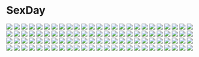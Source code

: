 # SexDay
![](https://konachan.com/image/8773a656ddeafeac6dfc5ae25ee5302d/Konachan.com%20-%20296353%20anthropomorphism%20azur_lane%20barefoot%20blush%20breast_hold%20breasts%20cape%20erect_nipples%20gray_hair%20long_hair%20navel%20pubic_hair%20red_eyes%20rosaline%20see_through.jpg)
![](https://konachan.com/jpeg/90145a3128da4c1f25f960d7bba62558/Konachan.com%20-%20296797%20aqua_eyes%20blush%20bra%20breasts%20brown_hair%20cleavage%20cocona_%28coconacafe%29%20condom%20cum%20original%20pantyhose%20short_hair%20skirt%20underwear.jpg)
![](https://konachan.com/image/a5c90c8f9cda7c48207c5a74ce8290bb/Konachan.com%20-%20134766%20artoria_pendragon_%28all%29%20blonde_hair%20breasts%20cleavage%20fate_%28series%29%20fate_stay_night%20fate_zero%20green_eyes%20saber%20sword%20weapon.jpg)
![](https://konachan.com/image/28ef9fa16d5c73d61c2f0d40d12be402/Konachan.com%20-%20186386%20anthropomorphism%20ass%20bed%20blush%20brown_eyes%20brown_hair%20kaga_%28kancolle%29%20kantai_collection%20kou_%28garakuta_teikoku%29%20ponytail%20shirt_lift%20thighhighs.jpg)
![](https://konachan.com/image/45c898c32f12127f7f1437b5b00f2dfe/Konachan.com%20-%20105451%202girls%20blush%20bow%20brown_eyes%20brown_hair%20bunnygirl%20choker%20headband%20long_hair%20misaka_mikoto%20pink_eyes%20shirai_kuroko%20short_hair%20twintails%20white.jpg)
![](https://konachan.com/image/0aee92e3ca673fe47123993ab15fad7f/Konachan.com%20-%2052909%20bikini%20kei_%28artist%29%20swimsuit.jpg)
![](https://konachan.com/image/97fb342b0cecaf1840cd147556e4d595/Konachan.com%20-%20207037%20ass%20close%20cropped%20ctrlz77%20green_hair%20hatsune_miku%20panties%20striped_panties%20underwear%20vocaloid.jpg)
![](https://konachan.com/image/ceea8ada7dd0b0c71af27d2fbdbbe0d7/Konachan.com%20-%20183905%20barefoot%20black_hair%20brown_eyes%20headphones%20original%20phone%20school_uniform%20short_hair%20skirt%20stars%20sunset%20unasaka_ryou%20water%20wet%20wristwear.jpg)
![](https://konachan.com/image/07b159cafe64bc2cb7c03f3e272aa9b1/Konachan.com%20-%20272707%20aliasing%20azur_lane%20bandaid%20blood%20coca_cola%20dress%20drink%20food%20hbb%20loli%20long_hair%20male%20niconico%20red_eyes%20sadako%20socks%20tattoo%20tears%20the_ring%20wink.jpg)
![](https://konachan.com/jpeg/ad05803f64025ea2f817078ad97580c5/Konachan.com%20-%20199549%2011gatsu_no_arcadia%20blue_hair%20breasts%20cleavage%20game_cg%20hatori_airu%20hayakawa_harui%20purple_eyes%20short_hair%20tears.jpg)
![](https://konachan.com/image/cbf0b1577f49657e434f9dfddbdec96a/Konachan.com%20-%2092589%20animal%20bird%20brown_hair%20dog%20forest%20green_eyes%20original%20sky%20tomo_%28yam88to10%29%20tree%20water.jpg)
![](https://konachan.com/image/66c13470f49f7159ffd3b87196e6cf1d/Konachan.com%20-%20141405%20breast_hold%20breasts%20censored%20fellatio%20hayate_no_gotoku%20maid%20maria_%28hayate_no_gotoku%29%20nipples%20penis%20tagme.jpg)
![](https://konachan.com/image/6248635fca4c6149b9527e2abba8481d/Konachan.com%20-%2038165%20bikini%20kikukawa_yukino%20kuga_natsuki%20mai-hime%20minagi_mikoto%20sugiura_midori%20swimsuit%20tokiha_mai%20yuuki_nao.jpg)
![](https://konachan.com/image/6cae3b223b2a76fb71cc4a1952bc9124/Konachan.com%20-%20111507%20brown_hair%20forest%20katana%20kuroneko_sakon%20mecha%20pink_eyes%20ponytail%20sword%20tagme%20thighhighs%20tie%20tree%20uniform%20weapon.jpg)
![](https://konachan.com/image/ad49931073891a8850ca9d955ba86a50/Konachan.com%20-%20184678%20blonde_hair%20blue_eyes%20clouds%20dualscreen%20flowers%20maze_%28gochama_ze_gohan%29%20original%20short_hair%20sky%20water.jpg)
![](https://konachan.com/jpeg/458df891b9085b24fa744ddf122eaee9/Konachan.com%20-%20276917%20aqua_eyes%20bikini%20blonde_hair%20breasts%20fate_grand_order%20fate_%28series%29%20garter%20hat%20ponytail%20scan%20swimsuit%20third-party_edit%20underboob%20white%20yang-do.jpg)
![](https://konachan.com/image/72c71950e53644c04a3a711fdede8270/Konachan.com%20-%20127740%20ayakashi_%28monkeypanch%29%20bow%20fire%20red_eyes%20reiuji_utsuho%20touhou%20weapon%20wings.jpg)
![](https://konachan.com/image/f5f1278678d3107f397bbc2d31d22cc8/Konachan.com%20-%20194134%20brown_eyes%20brown_hair%20gloves%20hat%20long_hair%20motorcycle%20noba%20original%20shorts%20thighhighs.jpg)
![](https://konachan.com/jpeg/4108a32330ebf13164d59f7cf10f3a3f/Konachan.com%20-%20260067%20alice_soft%20aqua_eyes%20aqua_hair%20blush%20breasts%20ellis_xillia%20game_cg%20headband%20long_hair%20navel%20nipples%20no_bra%20shirt_lift%20tagme_%28artist%29.jpg)
![](https://konachan.com/image/bb140e37700beca019822c80d4de6714/Konachan.com%20-%2067449%20dress%20hatsune_miku%20summer_dress%20twintails%20vocaloid%20white.jpg)
![](https://konachan.com/jpeg/c658211de524a57668e974874d082b95/Konachan.com%20-%2066953%20brown_hair%20close%20short_hair%20sora_no_woto%20sorami_kanata%20uniform.jpg)
![](https://konachan.com/image/79058a4f220ab0fd6a70549bec6b1703/Konachan.com%20-%20133766%20animal%20food%20inu_x_boku_ss%20liong%20pink_hair%20pocky%20roromiya_karuta%20skirt%20thighhighs%20watanuki_banri.jpg)
![](https://konachan.com/image/0e79ea12a6e3690569ac1f16c1bfdc52/Konachan.com%20-%20140849%20bikini%20debonosu%20kurenai_kagura%20shindou_isami%20swimsuit%20yamamoto_kazue%20yashiro_mamori.jpg)
![](https://konachan.com/image/dc0c13b6b349aa543b4b1846a7992935/Konachan.com%20-%2063832%20genderswap%20kampfer%20kondou_mikoto%20mishima_akane%20nishino_masumi%20sakura_kaede%20sangou_shizuku%20scan%20school_uniform%20senou_natsuru.jpg)
![](https://konachan.com/image/72f2f728b4f39b46098bf7414b571d92/Konachan.com%20-%20205602%20blue_eyes%20blue_hair%20breasts%20choker%20cleavage%20dlsite.com%20elle_sweet%20necklace%20original%20pantyhose%20refeia%20short_hair%20wink.jpg)
![](https://konachan.com/image/7bf1b52af386a2cb105e6501728f568e/Konachan.com%20-%20112399%20animal%20bed%20black_eyes%20black_hair%20blush%20bow%20cat%20flowers%20headdress%20japanese_clothes%20kimono%20kimura_tatsuki%20ribbons%20short_hair%20watermark.jpg)
![](https://konachan.com/jpeg/06bd8cc5f30cc873adb716f47e38840c/Konachan.com%20-%20257580%20annin_doufu%20blush%20breasts%20brown_hair%20cleavage%20dress%20fang%20green_eyes%20idolmaster%20idolmaster_cinderella_girls%20long_hair%20mukai_takumi%20necklace%20wristwear.jpg)
![](https://konachan.com/image/47cdf16f62812d009da6aab7b0175f24/Konachan.com%20-%20298408%20breasts%20chinese_clothes%20chinese_dress%20cleavage%20fate_grand_order%20fate_%28series%29%20k19%20signed%20watermark%20yang_guifei_%28fate_grand_order%29.jpg)
![](https://konachan.com/image/f1a9a4f8d30cf7e0a6fc3a108e5d8c8e/Konachan.com%20-%20240253%20ass%20brown_eyes%20brown_hair%20camera%20censored%20cunnilingus%20higashitaishi%20ichigo_100%20long_hair%20male%20panties%20panty_pull%20pussy%20skirt%20skirt_lift%20underwear.jpg)
![](https://konachan.com/image/2fbbd531f7af7cfd4a48579306251bc4/Konachan.com%20-%20219574%20aqua_hair%20boots%20breasts%20elbow_gloves%20fiore_burnelli%20gloves%20hat%20long_hair%20magic%20star_ocean%20thighhighs%20tyoro_%28tyoromatsu59%29%20wings%20witch_hat.jpg)
![](https://konachan.com/jpeg/74a7d7e1f95921a8454c1cbdaf8faa70/Konachan.com%20-%20134245%20blonde_hair%20cafe_sourire%20gayarou%20loli%20ogiwara_kyouko%20swimsuit.jpg)
![](https://konachan.com/image/46cc8fc483e561962eb66a22931b7f37/Konachan.com%20-%20181322%20bed%20breasts%20brown_eyes%20brown_hair%20dildo%20long_hair%20nipples%20original%20panties%20sakakidani%20s_kanojo%20topless%20underwear%20vibrator.jpg)
![](https://konachan.com/image/d670a7e8165dd927205907c33873dcb2/Konachan.com%20-%2017730%20remilia_scarlet%20touhou%20vampire.jpg)
![](https://konachan.com/image/989b74e5839b9119333726bc1a3a1dc0/Konachan.com%20-%20205536%20animal%20bird%20chain%20cross%20dress%20green_hair%20hat%20kzcjimmy%20long_hair%20original%20petals%20pixiv_fantasia%20thighhighs%20witch_hat.jpg)
![](https://konachan.com/image/1825b04898788520aada9cfa204341e4/Konachan.com%20-%20296521%202girls%20animal_ears%20blush%20bra%20breasts%20cameltoe%20cleavage%20fang%20foxgirl%20gray_hair%20long_hair%20original%20panties%20purple_hair%20tail%20tateha%20underwear.jpg)
![](https://konachan.com/jpeg/a293bc9209f53b23e774e8e56b72f39d/Konachan.com%20-%2066174%20bikini%20hayate_no_gotoku%20maria_%28hayate_no_gotoku%29%20swimsuit.jpg)
![](https://konachan.com/jpeg/7f2b783c2fff8e5914eba486a6b74d96/Konachan.com%20-%20234646%20animal_ears%20brown_hair%20horo%20ookami_to_koushinryou%20red_eyes%20tagme%20transparent%20vector%20wolfgirl.jpg)
![](https://konachan.com/jpeg/b94fa74be4a626456d16a1c01586e5f1/Konachan.com%20-%20237853%20black_hair%20breasts%20choker%20cleavage%20dragon%20elbow_gloves%20gloves%20gun%20hanshu%20long_hair%20moeoh_ex%20pantyhose%20ponytail%20sideboob%20weapon%20zoom_layer.jpg)
![](https://konachan.com/jpeg/8d0b54779e31cda8b57239ecd364a7a4/Konachan.com%20-%20267184%20ass%20black_hair%20close%20gray%20long_hair%20original%20panties%20pantyhose%20school_uniform%20skirt%20terakoya%20underwear.jpg)
![](https://konachan.com/image/e2c43ee76cf07e1c954f6efffa72fc9e/Konachan.com%20-%20100986%20blonde_hair%20bow%20brown_eyes%20chain%20horns%20ibuki_suika%20long_hair%20petals%20shimotsuki_keisuke%20touhou%20wristwear.jpg)
![](https://konachan.com/image/cb73a1389df982c6f7535962b94e3108/Konachan.com%20-%2030604%20kanon%20minase_akiko%20minase_nayuki%20sawatari_makoto%20tsukimiya_ayu.jpg)
![](https://konachan.com/image/488fe464841880dc808aecbbd291f702/Konachan.com%20-%20161230%20ass%20breasts%20censored%20dildo%20eyepatch%20fingering%20hat%20masturbation%20nipples%20nude%20scan%20shirow_masamune%20tagme%20yuri.jpg)
![](https://konachan.com/image/fcdb2c24db089825b9a772823587b419/Konachan.com%20-%2061113%20animal_ears%20blue_eyes%20breast_hold%20breasts%20fingering%20game_cg%20inakoi%20japanese_clothes%20masturbation%20miko%20nipples%20tail%20tenmaso%20whirlpool.jpg)
![](https://konachan.com/image/7ffb799b57cd9ef5386a3c56d07b465a/Konachan.com%20-%20185348%20ame_no_uta%20blonde_hair%20blue_eyes%20braids%20clouds%20feathers%20ia%20vocaloid.jpg)
![](https://konachan.com/image/59305d71a75b4eb3e8dc3569e525f882/Konachan.com%20-%2095230%20cloud_strife%20final_fantasy%20final_fantasy_vii%20final_fantasy_vii_advent_children%20takatoshi_shiozawa%20third-party_edit%20vector.jpg)
![](https://konachan.com/image/5e1bd36c6bf526d067ddd13d8a6369f7/Konachan.com%20-%20111447%20aqua_eyes%20aqua_hair%20butterfly%20chibi%20choker%20forest%20guitar%20instrument%20long_hair%20skirt%20thighhighs%20tree%20tsukineko%20twintails%20vocaloid%20water%20wet.jpg)
![](https://konachan.com/jpeg/dbee640dd57937430a3fc27d094db5ad/Konachan.com%20-%20190640%20barefoot%20gokou_ruri%20ore_no_imouto_ga_konna_ni_kawaii_wake_ga_nai%20purple_eyes%20purple_hair%20shorts%20signed%20suzumeko%20white.jpg)
![](https://konachan.com/image/773ac5346cde7334f526d804dd671534/Konachan.com%20-%20124150%20animal%20animal_ears%20brown_eyes%20brown_hair%20japanese_clothes%20lolita_fashion%20original%20rabbit%20ribbons%20skirt%20tawara_hiryuu%20yukata.jpg)
![](https://konachan.com/image/dcb55e91719d66c73c4b1531bf363a3c/Konachan.com%20-%20146223%20night%20nukomasu%20original.jpg)
![](https://konachan.com/image/4d456985c5d10ee6c04778b48e1f657d/Konachan.com%20-%20274826%20akino_hamo%20aqua_eyes%20blue_hair%20blush%20fingering%20long_hair%20panties%20pussy%20see_through%20skirt%20skirt_lift%20spread_pussy%20ssss.gridman%20takarada_rikka%20underwear.jpg)
![](https://konachan.com/image/352955312136da6c7fd77f8893709c0a/Konachan.com%20-%20138834%20astraea%20panties%20sora_no_otoshimono%20underwear%20wings.jpg)
![](https://konachan.com/image/352db4741bf07390b686d316f1508287/Konachan.com%20-%2083655%20animal_ears%20bicolored_eyes%20clouds%20katana%20panties%20sakamoto_mio%20strike_witches%20sword%20tail%20underwear%20weapon%20white.jpg)
![](https://konachan.com/image/fd7e189ae18754e5ea0d3ecb9ddfbd9e/Konachan.com%20-%2016685%20nanao_naru%20rainbow_colored_icecream.jpg)
![](https://konachan.com/jpeg/a70ce34bbfb562c114815155f49bcf09/Konachan.com%20-%20151031%20breasts%20brown_eyes%20brown_hair%20food%20game_cg%20giga%20kajiya_ayano%20kiss_bell%20long_hair%20mikoto_akemi%20thighhighs.jpg)
![](https://konachan.com/image/8aef5f2af26a900028f30f3eb51d4978/Konachan.com%20-%20170577%20animal%20blue_eyes%20blush%20bow%20brown_hair%20bubbles%20fish%20kneehighs%20lark%20long_hair%20mukaido_manaka%20school_uniform%20skirt%20socks%20tree%20underwater%20water.jpg)
![](https://konachan.com/jpeg/8597d93b7d1ef71551b6983b23b894d9/Konachan.com%20-%20121554%20game_cg%20isami_hayato%20kunitomo_miori%20male%20pulltop%20shinsei_ni_shite_okasubekarazu%20watari_masahito.jpg)
![](https://konachan.com/image/ee30a21dd62401d8caf7c713b718de93/Konachan.com%20-%20283416%20clouds%20eevee%20espeon%20flareon%20glaceon%20grass%20group%20jolteon%20leafeon%20nobody%20pokemon%20sky%20sylveon%20umbreon%20vaporeon%20wataametulip.jpg)
![](https://konachan.com/jpeg/f233012a0be9eb98864fd6ac9d01ed67/Konachan.com%20-%20137753%20all_male%20cherry_blossoms%20flowers%20japanese_clothes%20kagamine_len%20male%20naoto%20vocaloid.jpg)
![](https://konachan.com/image/f4279517dcb7aa4d23ac2afee20e7de7/Konachan.com%20-%20135617%20dress%20flowers%20hatsune_miku%20sazanami_shione%20vocaloid.jpg)
![](https://konachan.com/jpeg/7531f636bd0f3073cb10239f9087582e/Konachan.com%20-%20301259%20cape%20csyko%20fate_%28series%29%20gray_%28lord_el-melloi_ii%29%20gray_hair%20hoodie%20short_hair%20skirt%20sword%20thighhighs%20weapon%20white%20yellow_eyes%20zettai_ryouiki.jpg)
![](https://konachan.com/image/1e649e7a03481bd4d419c2e17c1588f3/Konachan.com%20-%2033029%20arf%20fate_testarossa%20mahou_shoujo_lyrical_nanoha.jpg)
![](https://konachan.com/image/6d14948a7e15f049aa665d1699d74218/Konachan.com%20-%20137512%20barefoot%20black_eyes%20black_hair%20book%20camera%20flowers%20nekokotei%20panties%20shameimaru_aya%20short_hair%20touhou%20underwear%20wings.jpg)
![](https://konachan.com/image/170fe912218a6c9c3648b9bcbbb276d1/Konachan.com%20-%20144746%20ass%20barefoot%20bikini%20blue_eyes%20blush%20breasts%20brown_hair%20cleavage%20long_hair%20mei_%28pokemon%29%20nopan%20panties%20pokemon%20popsicle%20swimsuit%20twintails%20underwear.jpg)
![](https://konachan.com/image/0a12b5b172bab14ce51567ccfafcc146/Konachan.com%20-%206887%20canvas.jpg)
![](https://konachan.com/jpeg/ad82ec96e4251b9af87d1ab7d5c8ebd3/Konachan.com%20-%20185559%202girls%20akemi_homura%20akuma_homura%20black_hair%20dress%20elbow_gloves%20flowers%20gloves%20headband%20long_hair%20pink_hair%20purple_eyes%20shuang_ye%20thighhighs%20twintails.jpg)
![](https://konachan.com/image/211b81fb87152f6d8b7096b069c08fc8/Konachan.com%20-%2078387%20godees%20monochrome%20todoroki_yachiyo%20working%21%21.jpg)
![](https://konachan.com/jpeg/dfcf3485eb60e58c24aeb8cc1a40e79e/Konachan.com%20-%20199652%20asou_fumi%20baseson%20blue_eyes%20blush%20bra%20breasts%20brown_hair%20game_cg%20kimihane%20mtu%20nipples%20panties%20panty_pull%20pantyhose%20skirt%20sunset%20underwear%20yuri.jpg)
![](https://konachan.com/image/14ea0068a4dd6c24cb8b113a5bef57d4/Konachan.com%20-%2081858%202girls%20animal_ears%20blonde_hair%20blush%20flowers%20foxgirl%20obiwan%20original%20panties%20pink_eyes%20pink_hair%20ribbons%20see_through%20tail%20thighhighs%20underwear.jpg)
![](https://konachan.com/image/3302943bb87ee17d200f1bc3b0433e23/Konachan.com%20-%20226707%20agekichi%20aqua_eyes%20ass%20beach%20bikini%20breasts%20cleavage%20clouds%20hat%20hug%20long_hair%20navel%20original%20shorts%20sky%20swimsuit%20twintails%20water%20wink%20wristwear.jpg)
![](https://konachan.com/image/64ced8f751aaa4fbbfaf58433ba8b20d/Konachan.com%20-%20251703%20bed%20blue_eyes%20blush%20breasts%20brown_hair%20cleavage%20ichinose_shiki%20idolmaster%20long_hair%20no_bra%20open_shirt%20panties%20shirt%20tagme_%28artist%29%20underwear%20wink.jpg)
![](https://konachan.com/jpeg/5e557f655cdb785b9f86daa8843b5160/Konachan.com%20-%20276020%20aqua_eyes%20black_hair%20breasts%20cameltoe%20chinese_dress%20dark_skin%20hai_ookami%20long_hair%20original%20panties%20ponytail%20skirt_lift%20thighhighs%20underwear.jpg)
![](https://konachan.com/jpeg/d17446158a0976163cb830cce8d277fa/Konachan.com%20-%20201436%202girls%20ass%20blue_eyes%20blue_hair%20blush%20boots%20bow%20brown_hair%20dress%20hat%20hoto_cocoa%20kafuu_chino%20long_hair%20peko%20ribbons%20scan%20short_hair%20wink%20wristwear.jpg)
![](https://konachan.com/image/52c0c88aa33a75a00d7762259b408d85/Konachan.com%20-%20118337%20macross%20macross_frontier%20sheryl_nome.jpg)
![](https://konachan.com/jpeg/60a9acfce73d5a1de6bc73b58a4fb00c/Konachan.com%20-%2094345%20dress%20flowers%20pink_hair%20tagme%20wings.jpg)
![](https://konachan.com/jpeg/cb0704eaec3263c5d8da84dec9eea31c/Konachan.com%20-%208847%20barefoot%20canvas2_niji_iro_no_sketch%20fireworks%20japanese_clothes%20kimono%20summer%20yukata.jpg)
![](https://konachan.com/jpeg/326cd1b36eb60cff2281463ed9b44dfa/Konachan.com%20-%20184746%20hatsune_miku%20long_hair%20microphone%20tsuzaki_tsunomi%20twintails%20vocaloid%20zettai_ryouiki.jpg)
![](https://konachan.com/jpeg/526edc710b995478e88aa66447f61bc9/Konachan.com%20-%20219399%20animal_ears%20blush%20breasts%20chibi%20cleavage%20ganesagi%20long_hair%20maid%20original%20pink_eyes%20pink_hair%20third-party_edit.jpg)
![](https://konachan.com/image/5c0eb8d8040e75f0585d34bf084714df/Konachan.com%20-%20254429%20anus%20bikini%20blonde_hair%20blue_eyes%20blush%20breasts%20censored%20long_hair%20mizushina_minato%20nipples%20pussy%20sakurada_hikari%20swimsuit%20twintails.jpg)
![](https://konachan.com/image/a9af8209cf4d82cbf1b542d867e8e667/Konachan.com%20-%20291795%20apron%20aqua_eyes%20bell%20bow%20catgirl%20headdress%20long_hair%20maid%20nekopara%20nopan%20pussy%20skirt_lift%20tail%20thighhighs%20tofuubear%20waitress%20watermark%20white_hair.jpg)
![](https://konachan.com/image/342484ce06f518185d1b1468205a6f93/Konachan.com%20-%20171362%20cross%20diabolik_lovers%20fang%20harem%20komori_yui%20male%20sakamaki_ayato%20sakamaki_raito%20sakamaki_reiji%20sakamaki_shuu%20sakamaki_subaru%20uniform%20vampire.jpg)
![](https://konachan.com/jpeg/39c24ffec17f1308c658f2d271c17ae4/Konachan.com%20-%20298027%20ass_grab%20bondage%20breasts%20choker%20cum%20dark_skin%20lactation%20long_hair%20nipples%20nude%20original%20purple_eyes%20sex%20slugbox%20tan_lines%20twintails.jpg)
![](https://konachan.com/image/d4d6dad7972100a8dd765aa78cae049a/Konachan.com%20-%20145668%20bike_shorts%20cameltoe%20censored%20cum%20gym_uniform%20jpeg_artifacts%20mimura_kaoru%20navel%20penis%20ro-kyu-bu%21%20shorts.jpg)
![](https://konachan.com/jpeg/026018a4159a0d0d8872d6f8d4e821d8/Konachan.com%20-%20257388%20black%20blonde_hair%20bow%20breasts%20cleavage%20dress%20fate_stay_night%20fate_%28series%29%20green_eyes%20riichu%20saber%20saber_alter%20sword%20waifu2x%20weapon%20yellow_eyes.jpg)
![](https://konachan.com/image/213b309e26d8ce39b4023f1ca2516929/Konachan.com%20-%2063932%20bed%20favorite%20game_cg%20hoshizora_no_memoria%20long_hair%20orange_eyes%20ototsu_yume%20shida_kazuhiro%20white_hair.jpg)
![](https://konachan.com/image/3d3ee6c51b475c5ebf0f407dbaaf7982/Konachan.com%20-%2089843%20aqua_hair%20dress%20feathers%20hatsune_miku%20twintails%20vocaloid.jpg)
![](https://konachan.com/jpeg/335d083fff2622bb14ef36a92aa099d3/Konachan.com%20-%20136797%202-g%202girls%20ani%20animal_ears%20blush%20breasts%20bunny_ears%20bunnygirl%20catgirl%20cleavage%20cropped%20kisaragi_mai%20panties%20swimsuit%20thighhighs%20underwear.jpg)
![](https://konachan.com/image/c33df2d68da6095e63f87ccaf50464c3/Konachan.com%20-%2077009%20gun%20kirisame_marisa%20touhou%20weapon%20white%20witch.jpg)
![](https://konachan.com/jpeg/c0dc4fa70f4c88cb89f8ce21deefac6b/Konachan.com%20-%2095251%20black%20breasts%20cleavage%20dress%20hima_%28ab_gata%29%20meiko%20polychromatic%20vocaloid.jpg)
![](https://konachan.com/jpeg/a18c2eae6b22babe494f78c0966d3e43/Konachan.com%20-%20161802%20beniyosweet009%20bicolored_eyes%20black_hair%20blush%20date_a_live%20pantyhose%20skull%20tokisaki_kurumi%20twintails.jpg)
![](https://konachan.com/image/e405957651633792c80cd3a9c257cf11/Konachan.com%20-%20306932%20anthropomorphism%20ass%20blush%20bow%20brown_eyes%20brown_hair%20couch%20garter_belt%20girls_frontline%20long_hair%20ru_zhai%20scar%20shorts%20thighhighs.jpg)
![](https://konachan.com/image/572233c3cb78f50d0945eabe3fb5e0d2/Konachan.com%20-%20161695%20chuunibyou_demo_koi_ga_shitai%21%20eyepatch%20tagme%20takanashi_rikka.jpg)
![](https://konachan.com/image/edef1380e5e70675f36da173ef9cdcfa/Konachan.com%20-%20278151%20barefoot%20blush%20breasts%20fate_%28series%29%20glasses%20mash_kyrielight%20no_bra%20panties%20purple_eyes%20purple_hair%20short_hair%20teddy_bear%20tomitayaki%20topless%20underwear.jpg)
![](https://konachan.com/image/9c1162dd72f52508c1ee41d735f76310/Konachan.com%20-%20249680%20breasts%20brown_hair%20green_eyes%20long_hair%20narcolepsy-1900%20no_bra%20original%20pixiv_fantasia%20tie.jpg)
![](https://konachan.com/image/0ef9312de19c23e4498a096be4e6b36a/Konachan.com%20-%2068687%20animal_ears%20bunny_ears%20bunnygirl%20lio%20reisen_udongein_inaba%20sky%20thighhighs%20touhou%20water.jpg)
![](https://konachan.com/image/860926bab0f1e4da35ac1fbd1fcf5bd1/Konachan.com%20-%2087675%20bicolored_eyes%20brown_hair%20flowers%20neko_%28natsuiroclassic%29%20rozen_maiden%20souseiseki.jpg)
![](https://konachan.com/image/04c4ede876d8cb640f01d0c86fae4976/Konachan.com%20-%20174974%202girls%20bell%20black_hair%20brown_hair%20christmas%20gloves%20green_eyes%20hat%20loli%20long_hair%20moonknives%20night%20purple_eyes%20santa_costume%20santa_hat%20staff%20tree%20wings.jpg)
![](https://konachan.com/image/a73a5c06bc18b2f2bf76e6cd43aae6fe/Konachan.com%20-%20127000%20agi_%28holic2007%29%20catboy%20chibi%20food%20gumi%20hatsune_miku%20kagamine_len%20kagamine_rin%20kaito%20kamui_gakupo%20leek%20male%20megurine_luka%20parody%20trap%20vocaloid.jpg)
![](https://konachan.com/image/9b3aabae225f0dd257298fbcd03b9586/Konachan.com%20-%2091706%20blonde_hair%20blue_eyes%20christmas%20hat%20konohana_matsuri%20marguerite_sphere%20panties%20santa_costume%20santa_hat%20tagme%20twintails%20underwear%20yuyi.jpg)
![](https://konachan.com/jpeg/b2b73f3921a9f753c25bbf4803775e14/Konachan.com%20-%20274743%20anus%20blush%20bow%20breasts%20dark_skin%20fingering%20headband%20inkling%20kiss%20kneehighs%20leotard%20long_hair%20male%20nipples%20pussy%20socks%20splatoon%20wristwear%20yuri.jpg)
![](https://konachan.com/jpeg/0f7ff6ef761495ae80dc8eb7db1a5b7f/Konachan.com%20-%2084987%20amami_haruka%20blue_hair%20breasts%20cum%20idolmaster%20miura_azusa%20nipples%20sex%20yoshimo.jpg)
